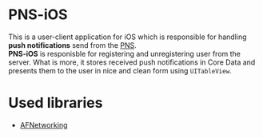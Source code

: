 PNS-iOS
=======

This is a user-client application for iOS which is responsible for handling **push notifications** 
send from the [PNS](https://github.com/cojoj/Push-Notification-Server).  
**PNS-iOS** is responisble for registering and unregistering user from the server. What is more, it stores received
push notifications in Core Data and presents them to the user in nice and clean form using `UITableView`.


Used libraries
==========
+ [AFNetworking](http://afnetworking.com)
